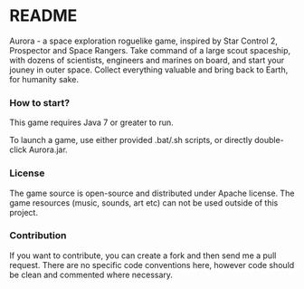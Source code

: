 # README #

Aurora - a space exploration roguelike game, inspired by Star Control 2, Prospector and Space Rangers.
Take command of a large scout spaceship, with dozens of scientists, engineers and marines on board, and start your jouney in outer space. Collect everything valuable and bring back to Earth, for humanity sake.

### How to start? ###

This game requires Java 7 or greater to run.

To launch a game, use either provided .bat/.sh scripts, or directly double-click Aurora.jar.

### License ###

The game source is open-source and distributed under Apache license.
The game resources (music, sounds, art etc) can not be used outside of this project.

### Contribution ###

If you want to contribute, you can create a fork and then send me a pull request.
There are no specific code conventions here, however code should be clean and commented where necessary.


